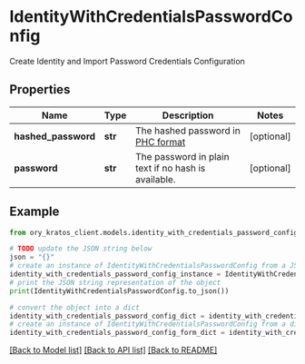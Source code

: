 # IdentityWithCredentialsPasswordConfig

Create Identity and Import Password Credentials Configuration

## Properties

Name | Type | Description | Notes
------------ | ------------- | ------------- | -------------
**hashed_password** | **str** | The hashed password in [PHC format](https://www.ory.sh/docs/kratos/manage-identities/import-user-accounts-identities#hashed-passwords) | [optional] 
**password** | **str** | The password in plain text if no hash is available. | [optional] 

## Example

```python
from ory_kratos_client.models.identity_with_credentials_password_config import IdentityWithCredentialsPasswordConfig

# TODO update the JSON string below
json = "{}"
# create an instance of IdentityWithCredentialsPasswordConfig from a JSON string
identity_with_credentials_password_config_instance = IdentityWithCredentialsPasswordConfig.from_json(json)
# print the JSON string representation of the object
print(IdentityWithCredentialsPasswordConfig.to_json())

# convert the object into a dict
identity_with_credentials_password_config_dict = identity_with_credentials_password_config_instance.to_dict()
# create an instance of IdentityWithCredentialsPasswordConfig from a dict
identity_with_credentials_password_config_form_dict = identity_with_credentials_password_config.from_dict(identity_with_credentials_password_config_dict)
```
[[Back to Model list]](../README.md#documentation-for-models) [[Back to API list]](../README.md#documentation-for-api-endpoints) [[Back to README]](../README.md)


